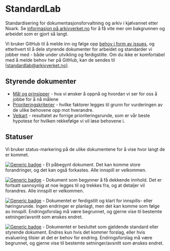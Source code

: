 # StandardLab

Standardisering for dokumentasjonsforvaltning og arkiv i kjølvannet etter Noark. Se [informasjon på arkivverket.no](https://www.arkivverket.no/arkivutvikling/innebygd-arkivering/standardlab) for å få vite mer om bakgrunnen og arbeidet som er gjort så langt.

Vi bruker GitHub til å melde inn og følge opp [behov i form av issues](https://github.com/arkivverket/standardlab/issues), og etterhvert til å dele styrende dokumenter for arbeidet og standarder vi jobber med - både under utvikling og ferdigstilte. Om du ikke er komfortabel med å melde behov her på GitHub, kan de sendes til [standardlab@arkivverket.no].

## Styrende dokumenter

- [Mål og prinsipper](/styrende/maal-og-prinsipper.md) - hva vi ønsker å oppnå og hvordan vi ser for oss å jobbe for å nå målene
- [Prioriteringskriterier](/styrende/prioriteringskriterier.md) - hvilke faktorer legges til grunn for vurderingen av de ulike behovene opp mot hverandre.
- [Veikart](/styrende/veikart.md) - resultatet av forrige prioriteringsrunde, som er vår beste hypotese for hvilken rekkefølge vi vil løse behovene i.

## Statuser

Vi bruker status-markering på de ulike dokumentene for å vise hvor langt de er kommet.

[![Generic badge](https://img.shields.io/badge/Status-Kladd-red.svg)](https://shields.io/) - Et påbegynt dokument. Det kan komme store forandringer, og det kan også forkastes. Alle innspill er velkommen.

[![Generic badge](https://img.shields.io/badge/Status-Utkast-orange.svg)](https://shields.io/) - Dokument som begynner å få dekkende innhold. Det er fortsatt sannsynlig at noe legges til og trekkes fra, og at detaljer vil forandres. Alle innspill er velkommen.

[![Generic badge](https://img.shields.io/badge/Status-Forslag-yellow.svg)](https://shields.io/) - Dokumentet er ferdigstilt og klart for innspills- eller høringsrunde. Ingen endringer er planlagt, men det kan komme som følge av innspill. Endringsforslag må være begrunnet, og gjerne vise til bestemte setninger/avsnitt som ønskes endret.

[![Generic badge](https://img.shields.io/badge/Status-Besluttet-darkgreen.svg)](https://shields.io/) - Dokumentet er besluttet som gjeldende standard eller styrende dokument. Endres kun hvis det kommer forslag, eller hvis evaluering tilsier at det er behov for endring. Endringsforslag må være begrunnet, og gjerne vise til bestemte setninger/avsnitt som ønskes endret.
